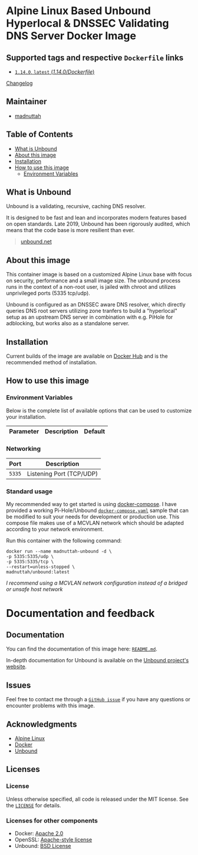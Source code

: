 # Alpine Linux Based Unbound Hyperlocal & DNSSEC Validating DNS Server Docker Image

## Supported tags and respective `Dockerfile` links

- [`1.14.0`, `latest` (*1.14.0/Dockerfile*)](Dockerfile)

[Changelog](CHANGELOG.md)

## Maintainer

- [madnuttah](https://github.com/madnuttah/)

## Table of Contents

- [What is Unbound](#What-is-Unbound)
- [About this image](#About-this-image)
- [Installation](#Installation)
- [How to use this image](#How-to-use-this-image)
  - [Environment Variables](#Environment-Variables)
   
## What is Unbound

Unbound is a validating, recursive, caching DNS resolver. 

It is designed to be fast and lean and incorporates modern features based on open standards. 
Late 2019, Unbound has been rigorously audited, which means that the code base is more resilient than ever.

> [unbound.net](https://unbound.net/)

## About this image

This container image is based on a customized Alpine Linux base with focus on security, performance and a small image size.
The unbound process runs in the context of a non-root user, is jailed with chroot and utilizes unprivileged ports (5335 tcp/udp).

Unbound is configured as an DNSSEC aware DNS resolver, which directly queries DNS root servers utilizing zone tranfers 
to build a "hyperlocal" setup as an upstream DNS server in combination with e.g. PiHole for adblocking, but works also as a standalone server.

## Installation

Current builds of the image are available on [Docker Hub](https://hub.docker.com/r/madnuttah/unbound) and is the recommended method of installation.

## How to use this image

### Environment Variables

Below is the complete list of available options that can be used to customize your installation.

| Parameter | Description    | Default |
| --------- | -------------- | ------- |

### Networking

| Port      | Description              |
| --------- | ------------------------ |
| `5335`    | Listening Port (TCP/UDP) |

### Standard usage

My recommended way to get started is using [docker-compose](https://docs.docker.com/compose/). I have provided a working Pi-Hole/Unbound [`docker-compose.yaml`](https://github.com/madnuttah/unbound-docker/blob/main/example/docker-compose.yaml) sample that can be modified to suit your needs for development or production use. This compose file makes use of a MCVLAN network which should be adapted according to your network environment.

Run this container with the following command:

```console
docker run --name madnuttah-unbound -d \
-p 5335:5335/udp \
-p 5335:5335/tcp \
--restart=unless-stopped \
madnuttah/unbound:latest
```

*I recommend using a MCVLAN network configuration instead of a bridged or unsafe host network*

# Documentation and feedback

## Documentation

You can find the documentation of this image here: [`README.md`](https://github.com/madnuttah/unbound-docker/blob/master/README.md).

In-depth documentation for Unbound is available on the [Unbound project's website](https://unbound.net/).

## Issues

Feel free to contact me through a [`GitHub issue`](https://github.com/madnuttah/unbound-docker/issues) if you have any questions or encounter problems with this image.

## Acknowledgments

- [Alpine Linux](https://www.alpinelinux.org/)
- [Docker](https://www.docker.com/)
- [Unbound](https://unbound.net/)

## Licenses

### License

Unless otherwise specified, all code is released under the MIT license.
See the [`LICENSE`](https://github.com/madnuttah/unbound-docker/blob/main/LICENSE) for details.

### Licenses for other components

- Docker: [Apache 2.0](https://github.com/docker/docker/blob/master/LICENSE)
- OpenSSL: [Apache-style license](https://www.openssl.org/source/license.html)
- Unbound: [BSD License](https://unbound.nlnetlabs.nl/svn/trunk/LICENSE)
